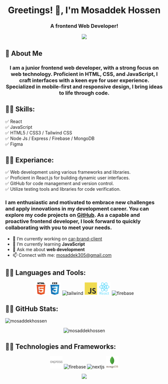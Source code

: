 <!-- GitHub Profile README -->
<h1 align="center">Greetings! 👋, I'm Mosaddek Hossen</h1>
<h3 align="center">A frontend Web Developer!</h3>

<p align="center">
  <img src="https://raw.githubusercontent.com/shakilahmedatik/shakilahmedatik/main/banner.jpg" />
</p>

## 🚀 About Me
### <p align="center">I am a junior frontend web developer, with a strong focus on web technology. Proficient in HTML, CSS, and JavaScript, I craft interfaces with a keen eye for user experience. Specialized in mobile-first and responsive design, I bring ideas to life through code.</p>

## 👨‍💻 Skills: 
✅ React <br> 
✅ JavaScript <br>
✅ HTML5 / CSS3 / Tailwind CSS <br>
✅ Node Js / Express / Firebase / MongoDB <br>
✅ Figma <br>

## 👨‍💻 Experiance: 

✅ Web development using various frameworks and libraries. <br> 
✅ Proficient in React.js for building dynamic user interfaces. <br> 
✅ GitHub for code management and version control. <br> 
✅ Utilize testing tools and libraries for code verification. <br> 

### I am enthusiastic and motivated to embrace new challenges and apply innovations in my development career. You can explore my code projects on [GitHub](https://github.com/MosaddekHossen?tab=repositories). As a capable and proactive frontend developer, I look forward to quickly collaborating with you to meet your needs.

- 🔭 I’m currently working on [car-brand-client](https://brand-shop-client-28f8e.web.app/)
- 🌱 I’m currently learning **JavaScript**
- 💬 Ask me about **web development**
- 📫 Connect with me: [mosaddek305@gmail.com](mailto:mosaddek305@gmail.com)

## 👨‍💻 Languages and Tools: 

<p align="center">
  <img src="https://raw.githubusercontent.com/devicons/devicon/master/icons/html5/html5-original-wordmark.svg" alt="html5" width="40" height="40"/>
  <img src="https://raw.githubusercontent.com/devicons/devicon/master/icons/css3/css3-original-wordmark.svg" alt="css3" width="40" height="40"/>
  <img src="https://www.vectorlogo.zone/logos/tailwindcss/tailwindcss-icon.svg" alt="tailwind" width="40" height="40"/>
  <img src="https://raw.githubusercontent.com/devicons/devicon/master/icons/javascript/javascript-original.svg" alt="javascript" width="40" height="40"/>
  <img src="https://raw.githubusercontent.com/devicons/devicon/master/icons/react/react-original-wordmark.svg" alt="react" width="40" height="40"/>
  <img src="https://www.vectorlogo.zone/logos/firebase/firebase-icon.svg" alt="firebase" width="40" height="40"/>
</p>

## 👨‍💻 GitHub Stats:

<p align="left">
  <img src="https://github-readme-stats.vercel.app/api/top-langs?username=mosaddekhossen&show_icons=true&locale=en&layout=compact" alt="mosaddekhossen" />
</p>
<p align="center">
  <img src="https://github-readme-streak-stats.herokuapp.com/?user=mosaddekhossen" alt="mosaddekhossen" />
</p>

## 👨‍💻 Technologies and Frameworks:

<p align="center">
  <img src="https://raw.githubusercontent.com/devicons/devicon/master/icons/express/express-original-wordmark.svg" alt="express" width="40" height="40"/>
  <img src="https://www.vectorlogo.zone/logos/firebase/firebase-icon.svg" alt="firebase" width="40" height="40"/>
  <img src="https://cdn.worldvectorlogo.com/logos/nextjs-2.svg" alt="nextjs" width="40" height="40"/>
  <img src="https://raw.githubusercontent.com/devicons/devicon/master/icons/mongodb/mongodb-original-wordmark.svg" alt="mongodb" width="40" height="40"/>
</p>

<p align="center">
  <img src="https://raw.githubusercontent.com/shakilahmedatik/shakilahmedatik/36f6082eed9388f5965d96f2fbc917a2cb888c89/wave.svg" />
</p>
